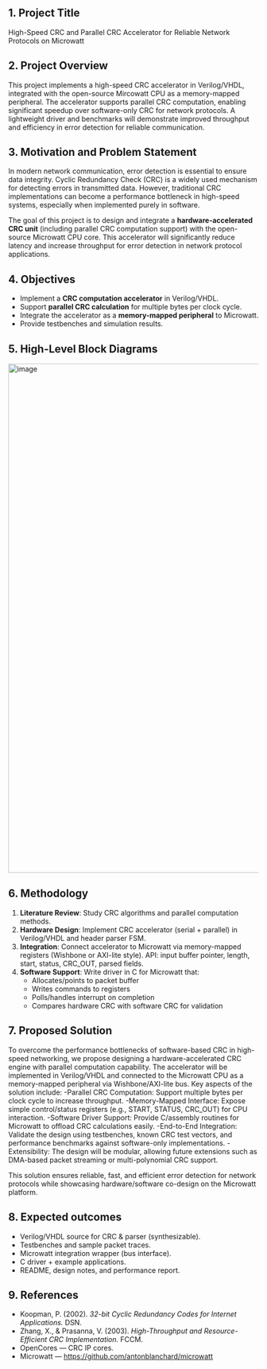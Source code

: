 ## 1. **Project Title**
High-Speed CRC and Parallel CRC Accelerator for Reliable Network Protocols on Microwatt
## 2. Project Overview
This project implements a high-speed CRC accelerator in Verilog/VHDL, integrated with the open-source Mircowatt CPU as a memory-mapped peripheral. The accelerator supports parallel CRC computation, enabling significant speedup over software-only CRC for network protocols. A lightweight driver and benchmarks will demonstrate improved throughput and efficiency in error detection for reliable communication.
## 3. Motivation and Problem Statement
In modern network communication, error detection is essential to ensure data integrity. Cyclic Redundancy Check (CRC) is a widely used mechanism for detecting errors in transmitted data. However, traditional CRC implementations can become a performance bottleneck in high-speed systems, especially when implemented purely in software.

The goal of this project is to design and integrate a **hardware-accelerated CRC unit** (including parallel CRC computation support) with the open-source Microwatt CPU core. This accelerator will significantly reduce latency and increase throughput for error detection in network protocol applications.

## 4. Objectives
- Implement a **CRC computation accelerator** in Verilog/VHDL.  
- Support **parallel CRC calculation** for multiple bytes per clock cycle.  
- Integrate the accelerator as a **memory-mapped peripheral** to Microwatt.   
- Provide testbenches and simulation results.  

## 5. High-Level Block Diagrams

<img width="1536" height="1024" alt="image" src="https://github.com/user-attachments/assets/e66b3917-dfec-405c-b70f-bf3ed75333a2" />

## 6. Methodology
1. **Literature Review**: Study CRC algorithms and parallel computation methods.  
2. **Hardware Design**: Implement CRC accelerator (serial + parallel) in Verilog/VHDL and header parser FSM.  
3. **Integration**: Connect accelerator to Microwatt via memory-mapped registers (Wishbone or AXI-lite style). API: input buffer pointer, length, start, status, CRC_OUT, parsed fields.  
4. **Software Support**: Write driver in C for Microwatt that:
   - Allocates/points to packet buffer
   - Writes commands to registers
   - Polls/handles interrupt on completion
   - Compares hardware CRC with software CRC for validation
## 7. Proposed Solution
To overcome the performance bottlenecks of software-based CRC in high-speed networking, we propose designing a hardware-accelerated CRC engine with parallel computation capability. The accelerator will be implemented in Verilog/VHDL and connected to the Microwatt CPU as a memory-mapped peripheral via Wishbone/AXI-lite bus.
Key aspects of the solution include:
-Parallel CRC Computation: Support multiple bytes per clock cycle to increase throughput.
-Memory-Mapped Interface: Expose simple control/status registers (e.g., START, STATUS, CRC_OUT) for CPU interaction.
-Software Driver Support: Provide C/assembly routines for Microwatt to offload CRC calculations easily.
-End-to-End Integration: Validate the design using testbenches, known CRC test vectors, and performance benchmarks against software-only implementations.
-Extensibility: The design will be modular, allowing future extensions such as DMA-based packet streaming or multi-polynomial CRC support.

This solution ensures reliable, fast, and efficient error detection for network protocols while showcasing hardware/software co-design on the Microwatt platform.

## 8. Expected outcomes
- Verilog/VHDL source for CRC & parser (synthesizable).  
- Testbenches and sample packet traces.  
- Microwatt integration wrapper (bus interface).  
- C driver + example applications.  
- README, design notes, and performance report.  

## 9. References
- Koopman, P. (2002). *32-bit Cyclic Redundancy Codes for Internet Applications.* DSN.  
- Zhang, X., & Prasanna, V. (2003). *High-Throughput and Resource-Efficient CRC Implementation.* FCCM.  
- OpenCores — CRC IP cores.  
- Microwatt — https://github.com/antonblanchard/microwatt


